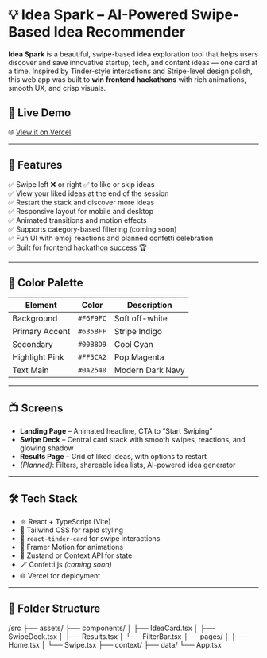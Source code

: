 # 💡 Idea Spark – AI-Powered Swipe-Based Idea Recommender

**Idea Spark** is a beautiful, swipe-based idea exploration tool that helps users discover and save innovative startup, tech, and content ideas — one card at a time. Inspired by Tinder-style interactions and Stripe-level design polish, this web app was built to **win frontend hackathons** with rich animations, smooth UX, and crisp visuals.


## 🚀 Live Demo

🌐 [View it on Vercel]((https://idea-spark-r4xb.vercel.app/swipe))

---

## 🎯 Features

✅ Swipe left ❌ or right ✅ to like or skip ideas  
✅ View your liked ideas at the end of the session  
✅ Restart the stack and discover more ideas  
✅ Responsive layout for mobile and desktop  
✅ Animated transitions and motion effects  
✅ Supports category-based filtering (coming soon)  
✅ Fun UI with emoji reactions and planned confetti celebration  
✅ Built for frontend hackathon success 🏆  

---

## 🎨 Color Palette

| Element         | Color        | Description            |
|-----------------|--------------|------------------------|
| Background      | `#F6F9FC`    | Soft off-white         |
| Primary Accent  | `#635BFF`    | Stripe Indigo          |
| Secondary       | `#00B8D9`    | Cool Cyan              |
| Highlight Pink  | `#FF5CA2`    | Pop Magenta            |
| Text Main       | `#0A2540`    | Modern Dark Navy       |

---

## 📺 Screens

- **Landing Page** – Animated headline, CTA to “Start Swiping”
- **Swipe Deck** – Central card stack with smooth swipes, reactions, and glowing shadow
- **Results Page** – Grid of liked ideas, with options to restart
- *(Planned)*: Filters, shareable idea lists, AI-powered idea generator

---

## 🛠 Tech Stack

- ⚛️ React + TypeScript (Vite)
- 💨 Tailwind CSS for rapid styling
- 🎴 `react-tinder-card` for swipe interactions
- 🎥 Framer Motion for animations
- 🔄 Zustand or Context API for state
- 🪄 Confetti.js *(coming soon)*
- 🌐 Vercel for deployment

---

## 📁 Folder Structure

/src
├── assets/
├── components/
│ ├── IdeaCard.tsx
│ ├── SwipeDeck.tsx
│ ├── Results.tsx
│ └── FilterBar.tsx
├── pages/
│ ├── Home.tsx
│ └── Swipe.tsx
├── context/
├── data/
└── App.tsx
